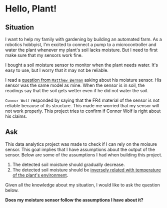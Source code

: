 # Hello, Plant!

## Situation

I want to help my family with gardening by building an automated farm. As a robotics hobbyist, I'm excited to connect a pump to a microcontroller and water the plant whenever my plant's soil lacks moisture. But I need to first make sure that my sensors work fine.

I bought a soil moisture sensor to monitor when the plant needs water. It's easy to use, but I worry that it may not be reliable.

I read a [question from `Matthew Berman`](https://electronics.stackexchange.com/questions/90725/arduino-moisture-sensor-value-decreasing-for-no-reason) asking about his moisture sensor. His sensor was the same model as mine. When the sensor is in soil, the readings say that the soil gets wetter even if he did not water the soil.

`Connor Wolf` responded by saying that the FR4 material of the sensor is not reliable because of its structure. This made me worried that my sensor will not work properly. This project tries to confirm if Connor Wolf is right about his claims.

## Ask

This data analytics project was made to check if I can rely on the moisure sensor. This goal implies that I have assumptions about the output of the sensor. Below are some of the assumptions I had when building this project.

1. The detected soil moisture should gradually decrease.
2. The detected soil moisture should be [inversely related with temperature of the plant's environment](https://www.mdpi.com/2073-4433/11/5/503).

Given all the knowledge about my situation, I would like to ask the question below.

**Does my moisture sensor follow the assumptions I have about it?**